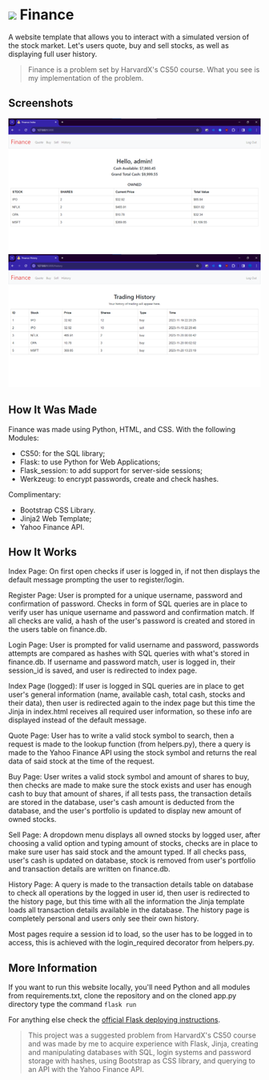 # <img src="static/favicon.ico" width="22"> Finance 

A website template that allows you to interact with a simulated version of the stock market. Let's users quote, buy and sell stocks, as well as displaying full user history.

> Finance is a problem set by HarvardX's CS50 course.
What you see is my implementation of the problem.

## Screenshots
<img src="imgIndex.png" width="650">
<img src="imgHistory.png" width="650">

## How It Was Made
Finance was made using Python, HTML, and CSS.
With the following Modules:
- CS50: for the SQL library;
- Flask: to use Python for Web Applications;
- Flask_session: to add support for server-side sessions;
- Werkzeug: to encrypt passwords, create and check hashes.

Complimentary:
- Bootstrap CSS Library.
- Jinja2 Web Template;
- Yahoo Finance API.

## How It Works
Index Page: On first open checks if user is logged in, if not then displays the default message prompting the user to register/login.

Register Page: User is prompted for a unique username, password and confirmation of password. Checks in form of SQL queries are in place to verify user has unique username and password and confirmation match. If all checks are valid, a hash of the user's password is created and stored in the users table on finance.db.

Login Page: User is prompted for valid username and password, passwords attempts are compared as hashes with SQL queries with what's stored in finance.db. If username and password match, user is logged in, their session_id is saved, and user is redirected to index page.

Index Page (logged): If user is logged in SQL queries are in place to get user's general information (name, available cash, total cash, stocks and their data), then user is redirected again to the index page but this time the Jinja in index.html receives all required user information, so these info are displayed instead of the default message.

Quote Page: User has to write a valid stock symbol to search, then a request is made to the lookup function (from helpers.py), there a query is made to the Yahoo Finance API using the stock symbol and returns the real data of said stock at the time of the request.

Buy Page: User writes a valid stock symbol and amount of shares to buy, then checks are made to make sure the stock exists and user has enough cash to buy that amount of shares, if all tests pass, the transaction details are stored in the database, user's cash amount is deducted from the database, and the user's portfolio is updated to display new amount of owned stocks.

Sell Page: A dropdown menu displays all owned stocks by logged user, after choosing a valid option and typing amount of stocks, checks are in place to make sure user has said stock and the amount typed. If all checks pass, user's cash is updated on database, stock is removed from user's portfolio and transaction details are written on finance.db.

History Page: A query is made to the transaction details table on database to check all operations by the logged in user id, then user is redirected to the history page, but this time with all the information the Jinja template loads all transaction details available in the database. The history page is completely personal and users only see their own history.

Most pages require a session id to load, so the user has to be logged in to access, this is achieved with the login_required decorator from helpers.py.

## More Information
If you want to run this website locally, you'll need Python and all modules from requirements.txt, clone the repository and on the cloned app.py directory type the command ```flask run```

For anything else check the [official Flask deploying instructions](https://flask.palletsprojects.com/en/3.0.x/deploying/).

> This project was a suggested problem from HarvardX's CS50 course and was made by me to acquire experience with Flask, Jinja, creating and manipulating databases with SQL, login systems and password storage with hashes, using Bootstrap as CSS library, and querying to an API with the Yahoo Finance API.
